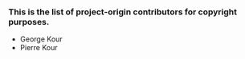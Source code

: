 ### This is the list of project-origin contributors for copyright purposes.

* George Kour
* Pierre Kour